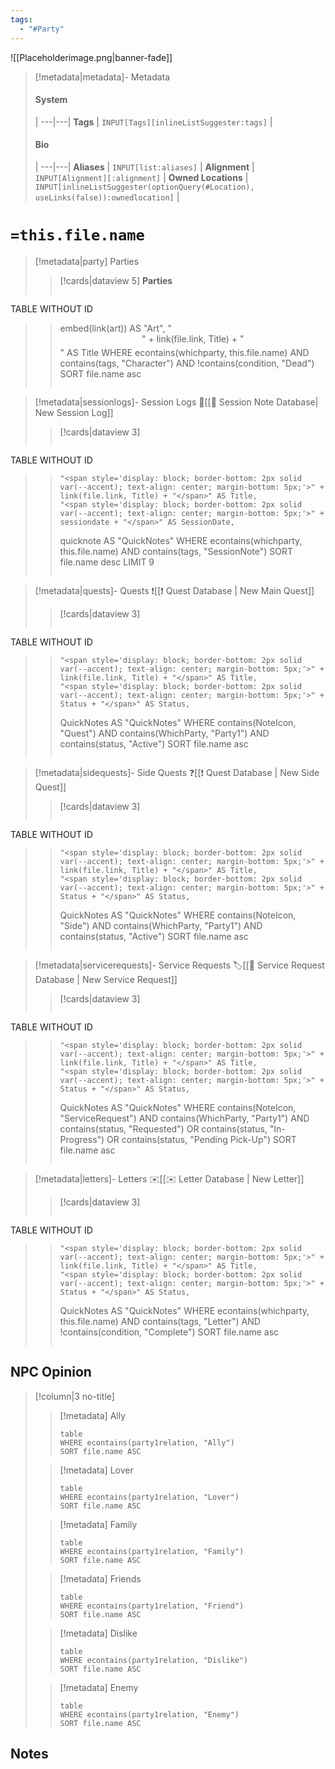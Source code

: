 ```yaml
---
tags:
  - "#Party"
---
```


![[Placeholderimage.png|banner-fade]]

> [!metadata|metadata]- Metadata 
> #### System
>  |
> ---|---|
> **Tags** | `INPUT[Tags][inlineListSuggester:tags]` |
> #### Bio
>  |
> ---|---|
> **Aliases** | `INPUT[list:aliases]` |
> **Alignment** | `INPUT[Alignment][:alignment]` |
> **Owned Locations** | `INPUT[inlineListSuggester(optionQuery(#Location), useLinks(false)):ownedlocation]` |

# **`=this.file.name`**
> [!metadata|party] Parties
>> [!cards|dataview 5] **Parties**
>>```dataview
TABLE WITHOUT ID
>>	embed(link(art)) AS "Art",
>>     "<span style='display: block; text-align: center; margin-bottom: 5px;'>" + link(file.link, Title) + "</span>" AS Title
WHERE econtains(whichparty, this.file.name) AND contains(tags, "Character") AND !contains(condition, "Dead")
>>SORT file.name asc
>>```

> [!metadata|sessionlogs]- Session Logs
📝[[📝 Session Note Database| New Session Log]]
>> [!cards|dataview 3]
>>```dataview
TABLE WITHOUT ID
>>     "<span style='display: block; border-bottom: 2px solid var(--accent); text-align: center; margin-bottom: 5px;'>" + link(file.link, Title) + "</span>" AS Title,
>>     "<span style='display: block; border-bottom: 2px solid var(--accent); text-align: center; margin-bottom: 5px;'>" + sessiondate + "</span>" AS SessionDate,
>>	quicknote AS "QuickNotes"
WHERE econtains(whichparty, this.file.name) AND contains(tags, "SessionNote")
>>SORT file.name desc LIMIT 9
>>```

> [!metadata|quests]- Quests
❗[[❗ Quest Database | New Main Quest]]
>> [!cards|dataview 3]
>>```dataview
TABLE WITHOUT ID
>>     "<span style='display: block; border-bottom: 2px solid var(--accent); text-align: center; margin-bottom: 5px;'>" + link(file.link, Title) + "</span>" AS Title,
>>     "<span style='display: block; border-bottom: 2px solid var(--accent); text-align: center; margin-bottom: 5px;'>" + Status + "</span>" AS Status,
>>	QuickNotes AS "QuickNotes"
WHERE contains(NoteIcon, "Quest") AND contains(WhichParty, "Party1") AND contains(status, "Active")
>>SORT file.name asc
>>```

> [!metadata|sidequests]- Side Quests
❓[[❗ Quest Database | New Side Quest]]
>> [!cards|dataview 3]
>>```dataview
TABLE WITHOUT ID
>>     "<span style='display: block; border-bottom: 2px solid var(--accent); text-align: center; margin-bottom: 5px;'>" + link(file.link, Title) + "</span>" AS Title,
>>     "<span style='display: block; border-bottom: 2px solid var(--accent); text-align: center; margin-bottom: 5px;'>" + Status + "</span>" AS Status,
>>	QuickNotes AS "QuickNotes"
WHERE contains(NoteIcon, "Side") AND contains(WhichParty, "Party1") AND contains(status, "Active")
>>SORT file.name asc
>>```

> [!metadata|servicerequests]- Service Requests
🏷️[[🎫 Service Request Database | New Service Request]]
>> [!cards|dataview 3]
>>```dataview
TABLE WITHOUT ID
>>     "<span style='display: block; border-bottom: 2px solid var(--accent); text-align: center; margin-bottom: 5px;'>" + link(file.link, Title) + "</span>" AS Title,
>>     "<span style='display: block; border-bottom: 2px solid var(--accent); text-align: center; margin-bottom: 5px;'>" + Status + "</span>" AS Status,
>>	QuickNotes AS "QuickNotes"
WHERE contains(NoteIcon, "ServiceRequest") AND contains(WhichParty, "Party1") AND contains(status, "Requested") OR contains(status, "In-Progress") OR contains(status, "Pending Pick-Up")
>>SORT file.name asc
>>```

> [!metadata|letters]- Letters
✉️[[✉️ Letter Database | New Letter]]
>> [!cards|dataview 3]
>>```dataview
TABLE WITHOUT ID
>>     "<span style='display: block; border-bottom: 2px solid var(--accent); text-align: center; margin-bottom: 5px;'>" + link(file.link, Title) + "</span>" AS Title,
>>     "<span style='display: block; border-bottom: 2px solid var(--accent); text-align: center; margin-bottom: 5px;'>" + Status + "</span>" AS Status,
>>	QuickNotes AS "QuickNotes"
WHERE econtains(whichparty, this.file.name) AND contains(tags, "Letter") AND !contains(condition, "Complete")
>>SORT file.name asc
>>```






## NPC Opinion
> [!column|3 no-title]
>> [!metadata] Ally
>> ```dataview
>> table
>> WHERE econtains(party1relation, "Ally")
>> SORT file.name ASC
> 
>> [!metadata] Lover
>> ```dataview
>> table
>> WHERE econtains(party1relation, "Lover")
>> SORT file.name ASC
> 
>> [!metadata] Family
>> ```dataview
>> table
>> WHERE econtains(party1relation, "Family")
>> SORT file.name ASC
> 
>> [!metadata] Friends
>> ```dataview
>> table
>> WHERE econtains(party1relation, "Friend")
>> SORT file.name ASC
> 
>> [!metadata] Dislike
>> ```dataview
>> table
>> WHERE econtains(party1relation, "Dislike")
>> SORT file.name ASC
> 
>> [!metadata] Enemy
>> ```dataview
>> table
>> WHERE econtains(party1relation, "Enemy")
>> SORT file.name ASC
> 





## **Notes**